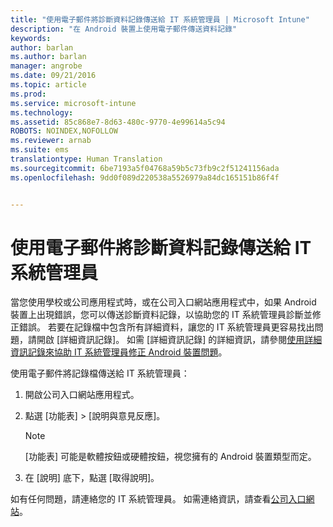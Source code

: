 ```yaml
---
title: "使用電子郵件將診斷資料記錄傳送給 IT 系統管理員 | Microsoft Intune"
description: "在 Android 裝置上使用電子郵件傳送資料記錄"
keywords: 
author: barlan
ms.author: barlan
manager: angrobe
ms.date: 09/21/2016
ms.topic: article
ms.prod: 
ms.service: microsoft-intune
ms.technology: 
ms.assetid: 85c868e7-8d63-480c-9770-4e99614a5c94
ROBOTS: NOINDEX,NOFOLLOW
ms.reviewer: arnab
ms.suite: ems
translationtype: Human Translation
ms.sourcegitcommit: 6be7193a5f04768a59b5c73fb9c2f51241156ada
ms.openlocfilehash: 9dd0f089d220538a5526979a84dc165151b86f4f


---
```



# 使用電子郵件將診斷資料記錄傳送給 IT 系統管理員

當您使用學校或公司應用程式時，或在公司入口網站應用程式中，如果 Android 裝置上出現錯誤，您可以傳送診斷資料記錄，以協助您的 IT 系統管理員診斷並修正錯誤。 若要在記錄檔中包含所有詳細資料，讓您的 IT 系統管理員更容易找出問題，請開啟 [詳細資訊記錄]。 如需 [詳細資訊記錄] 的詳細資訊，請參閱[使用詳細資訊記錄來協助 IT 系統管理員修正 Android 裝置問題](use-verbose-logging-to-help-your-it-administrator-fix-device-issues-android.md)。

使用電子郵件將記錄檔傳送給 IT 系統管理員：

1.  開啟公司入口網站應用程式。

2.  點選 [功能表] &gt; [說明與意見反應]。

    > [!NOTE]
    > [功能表] 可能是軟體按鈕或硬體按鈕，視您擁有的 Android 裝置類型而定。

3.  在 [說明] 底下，點選 [取得說明]。

如有任何問題，請連絡您的 IT 系統管理員。 如需連絡資訊，請查看[公司入口網站](http://portal.manage.microsoft.com)。



<!--HONumber=Oct16_HO2-->



